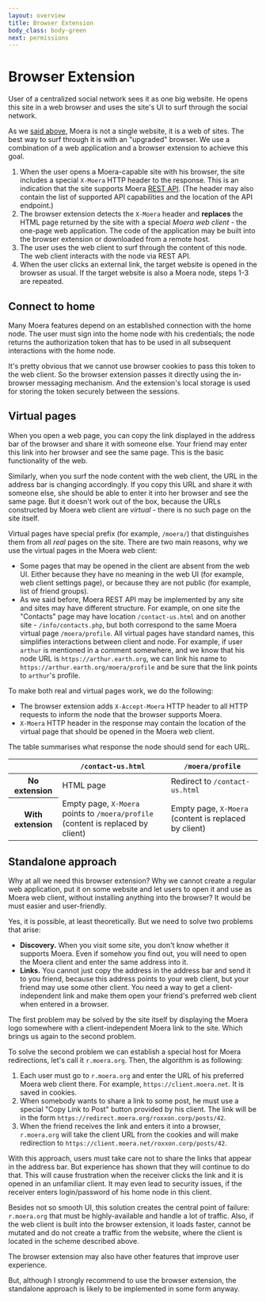 ```yaml
---
layout: overview
title: Browser Extension
body_class: body-green
next: permissions
---
```


# Browser Extension

User of a centralized social network sees it as one big website. He
opens this site in a web browser and uses the site's UI to surf through
the social network.

As we [said above][1], Moera is not a single website, it is a web of
sites. The best way to surf through it is with an "upgraded" browser. We
use a combination of a web application and a browser extension to
achieve this goal.

1. When the user opens a Moera-capable site with his browser, the site
   includes a special `X-Moera` HTTP header to the response. This is an
   indication that the site supports Moera [REST API][1]. (The header
   may also contain the list of supported API capabilities and the
   location of the API endpoint.)
2. The browser extension detects the `X-Moera` header and **replaces**
   the HTML page returned by the site with a special *Moera web client*
   \- the one-page web application. The code of the application may be
   built into the browser extension or downloaded from a remote host.
3. The user uses the web client to surf through the content of this
   node. The web client interacts with the node via REST API.
4. When the user clicks an external link, the target website is opened
   in the browser as usual. If the target website is also a Moera node,
   steps 1-3 are repeated.

## Connect to home

Many Moera features depend on an established connection with the home
node. The user must sign into the home node with his credentials; the
node returns the authorization token that has to be used in all
subsequent interactions with the home node.

It's pretty obvious that we cannot use browser cookies to pass this
token to the web client. So the browser extension passes it directly
using the in-browser messaging mechanism. And the extension's local
storage is used for storing the token securely between the sessions.

## Virtual pages

When you open a web page, you can copy the link displayed in the address
bar of the browser and share it with someone else. Your friend may enter
this link into her browser and see the same page. This is the basic
functionality of the web.

Similarly, when you surf the node content with the web client, the URL
in the address bar is changing accordingly. If you copy this URL and
share it with someone else, she should be able to enter it into her
browser and see the same page. But it doesn't work out of the box,
because the URLs constructed by Moera web client are *virtual* - there
is no such page on the site itself.

Virtual pages have special prefix (for example, `/moera/`) that
distinguishes them from all *real* pages on the site. There are two main
reasons, why we use the virtual pages in the Moera web client:

* Some pages that may be opened in the client are absent from the web
  UI. Either because they have no meaning in the web UI (for example,
  web client settings page), or because they are not public (for
  example, list of friend groups).
* As we said before, Moera REST API may be implemented by any site and
  sites may have different structure. For example, on one site the
  "Contacts" page may have location `/contact-us.html` and on another
  site - `/info/contacts.php`, but both correspond to the same Moera
  virtual page `/moera/profile`. All virtual pages have standard names,
  this simplifies interactions between client and node. For example, if
  user `arthur` is mentioned in a comment somewhere, and we know that
  his node URL is `https://arthur.earth.org`, we can link his name to
  `https://arthur.earth.org/moera/profile` and be sure that the link
  points to `arthur`'s profile.

To make both real and virtual pages work, we do the following:

* The browser extension adds `X-Accept-Moera` HTTP header to all HTTP
  requests to inform the node that the browser supports Moera.
* `X-Moera` HTTP header in the response may contain the location of the
  virtual page that should be opened in the Moera web client.

The table summarises what response the node should send for each URL.

<table class="table table-bordered">
  <thead>
    <tr>
      <th class="col-2">&nbsp;</th>
      <th class="col-5"><code class="highlighter-rouge">/contact-us.html</code></th>
      <th class="col-5"><code class="highlighter-rouge">/moera/profile</code></th>
    </tr>
  </thead>
  <tbody>
    <tr>
      <th>No extension</th>
      <td>HTML page</td>
      <td>Redirect to <code class="highlighter-rouge">/contact-us.html</code></td>
    </tr>
    <tr>
      <th>With extension</th>
      <td>Empty page, <code class="highlighter-rouge">X-Moera</code> points to <code class="highlighter-rouge">/moera/profile</code> (content is replaced by client)</td>
      <td>Empty page, <code class="highlighter-rouge">X-Moera</code> (content is replaced by client)</td>
    </tr>
  </tbody>
</table>

## Standalone approach

Why at all we need this browser extension? Why we cannot create a
regular web application, put it on some website and let users to open it
and use as Moera web client, without installing anything into the
browser? It would be must easier and user-friendly.

Yes, it is possible, at least theoretically. But we need to solve two
problems that arise:

* **Discovery.** When you visit some site, you don't know whether it
  supports Moera. Even if somehow you find out, you will need to open
  the Moera client and enter the same address into it.
* **Links.** You cannot just copy the address in the address bar and
  send it to you friend, because this address points to your web client,
  but your friend may use some other client. You need a way to get a
  client-independent link and make them open your friend's preferred web
  client when entered in a browser.

The first problem may be solved by the site itself by displaying the
Moera logo somewhere with a client-independent Moera link to the site.
Which brings us again to the second problem.

To solve the second problem we can establish a special host for Moera
redirections, let's call it `r.moera.org`. Then, the algorithm is
as following:

1. Each user must go to `r.moera.org` and enter the URL of his
   preferred Moera web client there. For example,
   `https://client.moera.net`. It is saved in cookies.
2. When somebody wants to share a link to some post, he must use a
   special "Copy Link to Post" button provided by his client. The link
   will be in the form
   `https://redirect.moera.org/roxxon.corp/posts/42`.
3. When the friend receives the link and enters it into a browser,
   `r.moera.org` will take the client URL from the cookies and will make
   redirection to `https://client.moera.net/roxxon.corp/posts/42`.

With this approach, users must take care not to share the links that
appear in the address bar. But experience has shown that they will
continue to do that. This will cause frustration when the receiver
clicks the link and it is opened in an unfamiliar client. It may even
lead to security issues, if the receiver enters login/password of his
home node in this client.

Besides not so smooth UI, this solution creates the central point of
failure: `r.moera.org` that must be highly-available and handle a lot of
traffic. Also, if the web client is built into the browser extension, it
loads faster, cannot be mutated and do not create a traffic from the
website, where the client is located in the scheme described above.

The browser extension may also have other features that improve user
experience.

But, although I strongly recommend to use the browser extension, the
standalone approach is likely to be implemented in some form anyway.

[1]: /overview/node.html
